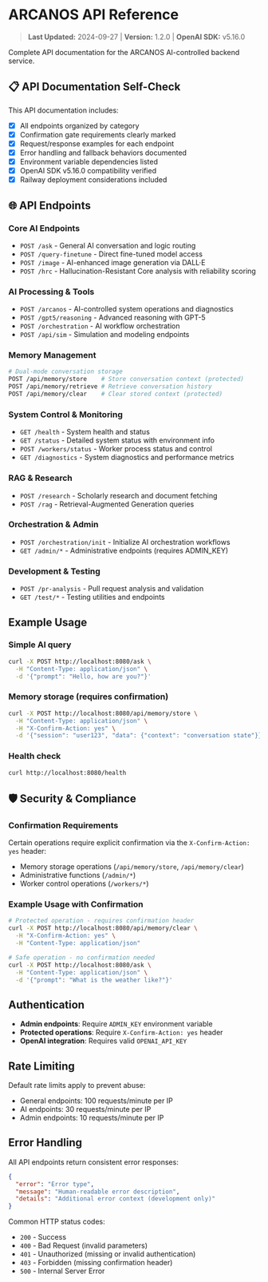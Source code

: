 # ARCANOS API Reference

> **Last Updated:** 2024-09-27 | **Version:** 1.2.0 | **OpenAI SDK:** v5.16.0

Complete API documentation for the ARCANOS AI-controlled backend service.

## 📋 API Documentation Self-Check

This API documentation includes:
- [x] All endpoints organized by category
- [x] Confirmation gate requirements clearly marked
- [x] Request/response examples for each endpoint
- [x] Error handling and fallback behaviors documented
- [x] Environment variable dependencies listed
- [x] OpenAI SDK v5.16.0 compatibility verified
- [x] Railway deployment considerations included

## 🌐 API Endpoints

### Core AI Endpoints
- `POST /ask` - General AI conversation and logic routing
- `POST /query-finetune` - Direct fine-tuned model access
- `POST /image` - AI-enhanced image generation via DALL·E
- `POST /hrc` - Hallucination-Resistant Core analysis with reliability scoring

### AI Processing & Tools  
- `POST /arcanos` - AI-controlled system operations and diagnostics
- `POST /gpt5/reasoning` - Advanced reasoning with GPT-5
- `POST /orchestration` - AI workflow orchestration
- `POST /api/sim` - Simulation and modeling endpoints

### Memory Management
```bash
# Dual-mode conversation storage
POST /api/memory/store    # Store conversation context (protected)
POST /api/memory/retrieve # Retrieve conversation history
POST /api/memory/clear    # Clear stored context (protected)
```

### System Control & Monitoring
- `GET /health` - System health and status
- `GET /status` - Detailed system status with environment info  
- `POST /workers/status` - Worker process status and control
- `GET /diagnostics` - System diagnostics and performance metrics

### RAG & Research  
- `POST /research` - Scholarly research and document fetching
- `POST /rag` - Retrieval-Augmented Generation queries

### Orchestration & Admin
- `POST /orchestration/init` - Initialize AI orchestration workflows
- `GET /admin/*` - Administrative endpoints (requires ADMIN_KEY)

### Development & Testing
- `POST /pr-analysis` - Pull request analysis and validation
- `GET /test/*` - Testing utilities and endpoints

## Example Usage

### Simple AI query
```bash
curl -X POST http://localhost:8080/ask \
  -H "Content-Type: application/json" \
  -d '{"prompt": "Hello, how are you?"}'
```

### Memory storage (requires confirmation)
```bash
curl -X POST http://localhost:8080/api/memory/store \
  -H "Content-Type: application/json" \
  -H "X-Confirm-Action: yes" \
  -d '{"session": "user123", "data": {"context": "conversation state"}}'
```

### Health check
```bash
curl http://localhost:8080/health
```

## 🛡️ Security & Compliance

### Confirmation Requirements
Certain operations require explicit confirmation via the `X-Confirm-Action: yes` header:
- Memory storage operations (`/api/memory/store`, `/api/memory/clear`)
- Administrative functions (`/admin/*`)
- Worker control operations (`/workers/*`)

### Example Usage with Confirmation
```bash
# Protected operation - requires confirmation header
curl -X POST http://localhost:8080/api/memory/clear \
  -H "X-Confirm-Action: yes" \
  -H "Content-Type: application/json"

# Safe operation - no confirmation needed  
curl -X POST http://localhost:8080/ask \
  -H "Content-Type: application/json" \
  -d '{"prompt": "What is the weather like?"}'
```

## Authentication

- **Admin endpoints**: Require `ADMIN_KEY` environment variable
- **Protected operations**: Require `X-Confirm-Action: yes` header
- **OpenAI integration**: Requires valid `OPENAI_API_KEY`

## Rate Limiting

Default rate limits apply to prevent abuse:
- General endpoints: 100 requests/minute per IP
- AI endpoints: 30 requests/minute per IP
- Admin endpoints: 10 requests/minute per IP

## Error Handling

All API endpoints return consistent error responses:

```json
{
  "error": "Error type",
  "message": "Human-readable error description",
  "details": "Additional error context (development only)"
}
```

Common HTTP status codes:
- `200` - Success
- `400` - Bad Request (invalid parameters)
- `401` - Unauthorized (missing or invalid authentication)
- `403` - Forbidden (missing confirmation header)
- `500` - Internal Server Error